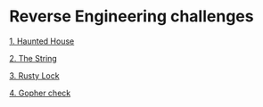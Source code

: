 # Reverse Engineering challenges

[1. Haunted House](./1.%20Haunted%20House)

[2. The String](./2.%20The%20string)

[3. Rusty Lock](./3.%20Rusty%20Lock)

[4. Gopher check](./4.%20Gopher%20check)

